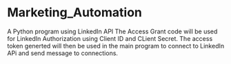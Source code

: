 # Marketing_Automation
A Python program using LinkedIn API
The Access Grant code will be used for LinkedIn Authorization using Client ID and CLient Secret.
The access token generted will then be used in the main program to connect to LinkedIn APi and send message to connections.
